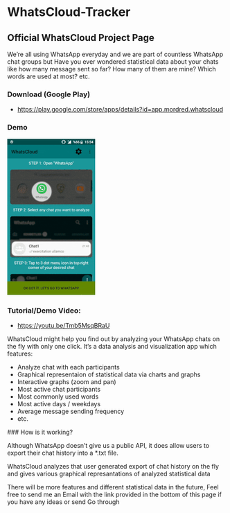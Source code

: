 # WhatsCloud-Tracker

## Official WhatsCloud Project Page

We’re all using WhatsApp everyday and we are part of countless WhatsApp chat groups but Have you ever wondered statistical data about your chats like how many message sent so far? How many of them are mine? Which words are used at most? etc.

### Download (Google Play)
- https://play.google.com/store/apps/details?id=app.mordred.whatscloud

### Demo
![](whatscloudDemo.gif)

### Tutorial/Demo Video:
- https://youtu.be/Tmb5MsqBRaU

WhatsCloud might help you find out by analyzing your WhatsApp chats on the fly with only one click. It’s a data analysis and visualization app which features:
- Analyze chat with each participants
- Graphical representaion of statistical data via charts and graphs
- Interactive graphs (zoom and pan)
- Most active chat participants
- Most commonly used words
- Most active days / weekdays
- Average message sending frequency
- etc.

### How is it working?

Although WhatsApp doesn’t give us a public API, it does allow users to export their chat history into a *.txt file.

WhatsCloud analyzes that user generated export of chat history on the fly and gives various graphical represantations of analyzed statistical data

There will be more features and different statistical data in the future, Feel free to send me an Email with the link provided in the bottom of this page if you have any ideas or send Go through
